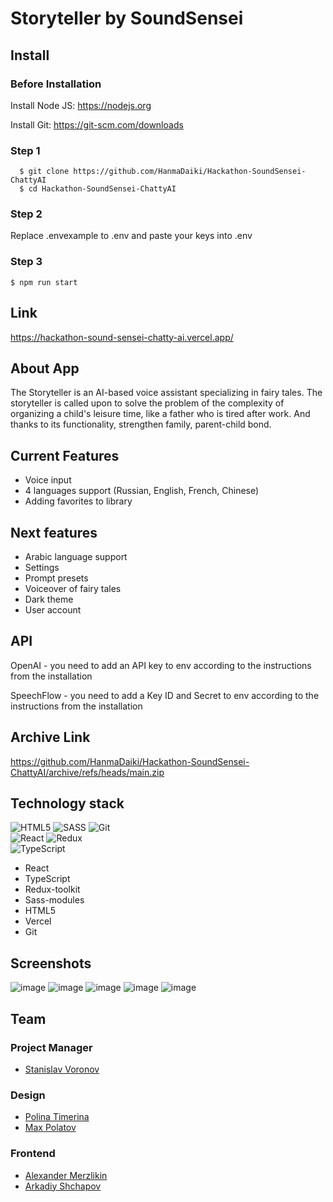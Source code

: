 # Storyteller by SoundSensei

## Install

### Before Installation

Install Node JS: https://nodejs.org

Install Git: https://git-scm.com/downloads

### Step 1

```
  $ git clone https://github.com/HanmaDaiki/Hackathon-SoundSensei-ChattyAI
  $ cd Hackathon-SoundSensei-ChattyAI
```

### Step 2

Replace .envexample to .env and paste your keys into .env

### Step 3

```
$ npm run start
```

## Link

https://hackathon-sound-sensei-chatty-ai.vercel.app/

## About App

The Storyteller is an AI-based voice assistant specializing in fairy tales. The storyteller is called upon to solve the problem of the complexity of organizing a child's leisure time, like a father who is tired after work. And thanks to its functionality, strengthen family, parent-child bond.

## Current Features

- Voice input
- 4 languages support (Russian, English, French, Chinese)
- Adding favorites to library

## Next features

- Arabic language support
- Settings
- Prompt presets
- Voiceover of fairy tales
- Dark theme
- User account

## API

OpenAI - you need to add an API key to env according to the instructions from the installation

SpeechFlow - you need to add a Key ID and Secret to env according to the instructions from the installation

## Archive Link

https://github.com/HanmaDaiki/Hackathon-SoundSensei-ChattyAI/archive/refs/heads/main.zip

## Technology stack

![HTML5](https://img.shields.io/badge/html5-%23E34F26.svg?style=for-the-badge&logo=html5&logoColor=white)
![SASS](https://img.shields.io/badge/SASS%20-hotpink.svg?&style=for-the-badge&logo=SASS&logoColor=white)
![Git](https://img.shields.io/badge/git-%23F05033.svg?style=for-the-badge&logo=git&logoColor=white)  
![React](https://img.shields.io/badge/react-%2320232a.svg?style=for-the-badge&logo=react&logoColor=%2361DAFB)
![Redux](https://img.shields.io/badge/redux%20-%23593d88.svg?&style=for-the-badge&logo=redux&logoColor=white")  
![TypeScript](https://img.shields.io/badge/typescript%20-%23007ACC.svg?&style=for-the-badge&logo=typescript&logoColor=white)

- React
- TypeScript
- Redux-toolkit
- Sass-modules
- HTML5
- Vercel
- Git

## Screenshots

![image](https://github.com/HanmaDaiki/Hackathon-SoundSensei-ChattyAI/assets/58334160/ef160426-3808-471f-bec5-d6f85564fca7)
![image](https://github.com/HanmaDaiki/Hackathon-SoundSensei-ChattyAI/assets/58334160/8cc3bcba-bae8-43bf-9551-5613edf578a6)
![image](https://github.com/HanmaDaiki/Hackathon-SoundSensei-ChattyAI/assets/58334160/01d56c99-9fc4-4a35-a383-f6712b05ff06)
![image](https://github.com/HanmaDaiki/Hackathon-SoundSensei-ChattyAI/assets/58334160/2ded319b-471d-42dc-850a-3e0dc6705b7a)
![image](https://github.com/HanmaDaiki/Hackathon-SoundSensei-ChattyAI/assets/58334160/30e2ce14-5efa-4f36-a726-0dfabba310cf)

## Team

### Project Manager

- [Stanislav Voronov](https://t.me/cap_st)

### Design

- [Polina Timerina](https://t.me/ptmrn)
- [Max Polatov](https://t.me/desikobee)

### Frontend

- [Alexander Merzlikin](https://t.me/Daikihanma)
- [Arkadiy Shchapov](https://t.me/arkady_vl)
